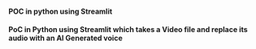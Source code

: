 #### POC in python using Streamlit

#### PoC in Python using Streamlit which takes a Video file and replace its audio with an AI Generated voice